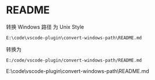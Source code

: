 # README

转换 Windows 路径 为 Unix Style

`E:\code\vscode-plugin\convert-windows-path\README.md`

转换为

`E:/code/vscode-plugin/convert-windows-path/README.md`

E:\code\vscode-plugin\convert-windows-path\README.md
